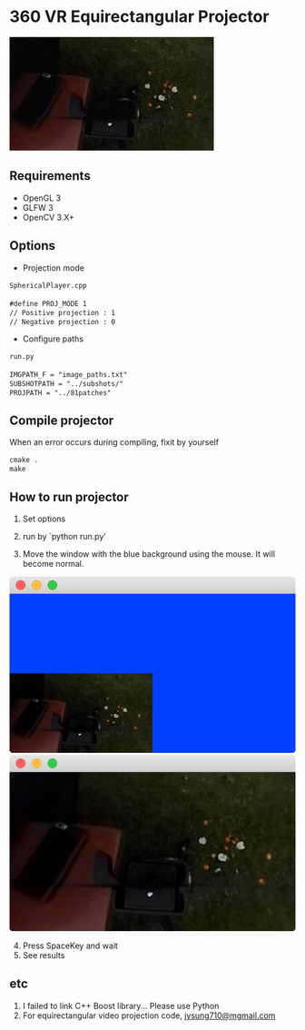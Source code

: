 # 360 VR Equirectangular Projector

![result](image/wedding.gif)

## Requirements
- OpenGL 3
- GLFW 3
- OpenCV 3.X+

## Options


- Projection mode

```
SphericalPlayer.cpp

#define PROJ_MODE 1
// Positive projection : 1
// Negative projection : 0
```

- Configure paths

```
run.py

IMGPATH_F = "image_paths.txt"
SUBSHOTPATH = "../subshots/"
PROJPATH = "../81patches"
```

## Compile projector
When an error occurs during compiling, fixit by yourself

```
cmake .
make
```

## How to run projector
1. Set options
2. run by `python run.py'

3. Move the window with the blue background using the mouse. It will become normal.

![error](image/error.png)
![error_fix](image/error_fix.png)

4. Press SpaceKey and wait
5. See results 

## etc
1. I failed to link C++ Boost library... Please use Python
2. For equirectangular video projection code, [jysung710@mgmail.com](mailto:jysung710@gmail.com)